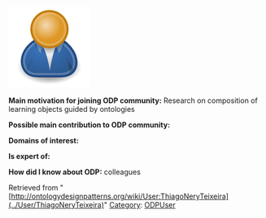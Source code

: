 [![Image:ODPUser.png](../images/a/a6/ODPUser.png)](../Image/ODPUser.png "Image:ODPUser.png")




  





__Main motivation for joining ODP community:__ Research on composition of learning objects guided by ontologies


__Possible main contribution to ODP community:__


__Domains of interest:__


  



__Is expert of:__


  

__How did I know about ODP:__ colleagues






Retrieved from "[http://ontologydesignpatterns.org/wiki/User:ThiagoNeryTeixeira](../User/ThiagoNeryTeixeira)"
 [Category](http://ontologydesignpatterns.org/wiki/Special:Categories "Special:Categories"): [ODPUser](../Category/ODPUser "Category:ODPUser")